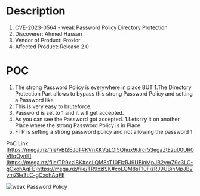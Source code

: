 # Description

1. CVE-2023-0564 - weak Password Policy Directory Protection
1. Discoverer: Ahmed Hassan
1. Vendor of Product: Froxlor
1. Affected Product: Release 2.0 

# POC
1. The strong Password Policy is everywhere in place BUT
1.The Directory Protection Part allows to bypass this strong Password Policy and setting a Password like
1. This is very easy to bruteforce.
1. Password is set to 1 and it will get accepted.
1. As you can see the Password got accepted.
1.Lets try it on another Place where the strong Password Policy is in Place
1. FTP is setting a strong password policy and not allowing the password 1


PoC Link: [https://mega.nz/file/vBl2EJoT#KVnXKVqLOl5Qhux9lJrcr53egaZtEzu00UR0VEqOynE](https://mega.nz/file/TR9xzISK#coLQM8sT10FizRJ9UBinMpJB2ymZ9e3LC-gCxohAqFE)https://mega.nz/file/TR9xzISK#coLQM8sT10FizRJ9UBinMpJB2ymZ9e3LC-gCxohAqFE

![weak Password Policy](https://github.com/ahmedvienna/Vulnerabilities/assets/80028768/5c0d2053-1925-4977-bf04-ebd584599549)
